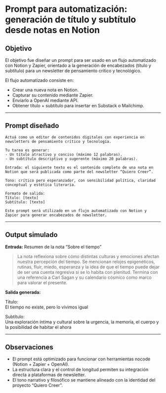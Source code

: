 # Prompt para automatización: generación de título y subtítulo desde notas en Notion

## Objetivo

El objetivo fue diseñar un prompt para ser usado en un flujo automatizado con Notion y Zapier, orientado a la generación de encabezados (título y subtítulo) para un newsletter de pensamiento crítico y tecnológico.

El flujo automatizado consiste en:
- Crear una nueva nota en Notion.
- Capturar su contenido mediante Zapier.
- Enviarlo a OpenAI mediante API.
- Obtener título + subtítulo para insertar en Substack o Mailchimp.

---

## Prompt diseñado

```
Actuá como un editor de contenidos digitales con experiencia en newsletters de pensamiento crítico y tecnología.

Tu tarea es generar:
- Un título atractivo y conciso (máximo 12 palabras).
- Un subtítulo descriptivo y sugerente (máximo 20 palabras).

Entrada: el siguiente texto es el contenido completo de una nota en Notion que será publicada como parte del newsletter “Quiero Creer”.

Tono: crítico pero esperanzador, con sensibilidad política, claridad conceptual y estética literaria.

Formato de salida:
Título: [texto]
Subtítulo: [texto]

Este prompt será utilizado en un flujo automatizado con Notion y Zapier para generar encabezados de newsletter.
```

---

## Output simulado

**Entrada:** Resumen de la nota “Sobre el tiempo”  
> La nota reflexiona sobre cómo distintas culturas y emociones afectan nuestra percepción del tiempo. Se mencionan relojes epigenéticos, rutinas, fluir, miedo, esperanza y la idea de que el tiempo puede dejar de ser una cuenta regresiva si se lo habita con plenitud. Termina con una referencia a Carl Sagan y su calendario cósmico como marco para valorar el presente.

**Salida generada:**

Título:  
El tiempo no existe, pero lo vivimos igual

Subtítulo:  
Una exploración íntima y cultural sobre la urgencia, la memoria, el cuerpo y la posibilidad de habitar el ahora

---

## Observaciones

- El prompt está optimizado para funcionar con herramientas nocode (Notion + Zapier + OpenAI).
- La estructura clara y el control de longitud permiten su integración directa a plataformas de newsletter.
- El tono narrativo y filosófico se mantiene alineado con la identidad del proyecto “Quiero Creer”.
